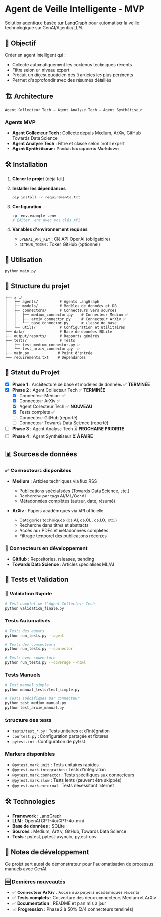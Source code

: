 # Agent de Veille Intelligente - MVP

Solution agentique basée sur LangGraph pour automatiser la veille technologique sur GenAI/Agentic/LLM.

## 🎯 Objectif

Créer un agent intelligent qui :
- Collecte automatiquement les contenus techniques récents
- Filtre selon un niveau expert
- Produit un digest quotidien des 3 articles les plus pertinents
- Permet d'approfondir avec des résumés détaillés

## 🏗️ Architecture

```
Agent Collecteur Tech → Agent Analyse Tech → Agent Synthétiseur
```

### Agents MVP
- **Agent Collecteur Tech** : Collecte depuis Medium, ArXiv, GitHub, Towards Data Science
- **Agent Analyse Tech** : Filtre et classe selon profil expert
- **Agent Synthétiseur** : Produit les rapports Markdown

## 🛠️ Installation

1. **Cloner le projet** (déjà fait)

2. **Installer les dépendances**
   ```bash
   pip install -r requirements.txt
   ```

3. **Configuration**
   ```bash
   cp .env.example .env
   # Éditer .env avec vos clés API
   ```

4. **Variables d'environnement requises**
   - `OPENAI_API_KEY` : Clé API OpenAI (obligatoire)
   - `GITHUB_TOKEN` : Token GitHub (optionnel)

## 🚀 Utilisation

```bash
python main.py
```

## 📁 Structure du projet

```
├── src/
│   ├── agents/          # Agents LangGraph
│   ├── models/          # Modèles de données et DB
│   ├── connectors/      # Connecteurs vers sources
│   │   ├── medium_connector.py    # Connecteur Medium ✅
│   │   ├── arxiv_connector.py     # Connecteur ArXiv ✅
│   │   └── base_connector.py      # Classe de base
│   └── utils/           # Configuration et utilitaires
├── data/                # Base de données SQLite
├── output/reports/      # Rapports générés
├── tests/               # Tests
│   ├── test_medium_connector.py ✅
│   └── test_arxiv_connector.py  ✅
├── main.py             # Point d'entrée
└── requirements.txt    # Dépendances
```

## 🔄 Statut du Projet

- [x] **Phase 1** : Architecture de base et modèles de données ✅ **TERMINÉE**
- [x] **Phase 2** : Agent Collecteur Tech ✅ **TERMINÉE**
  - [x] Connecteur Medium ✅
  - [x] Connecteur ArXiv ✅ 
  - [x] Agent Collecteur Tech ✅ **NOUVEAU**
  - [x] Tests complets ✅
  - [ ] Connecteur GitHub (reporté)
  - [ ] Connecteur Towards Data Science (reporté)
- [ ] **Phase 3** : Agent Analyse Tech ⏳ **PROCHAINE PRIORITÉ**
- [ ] **Phase 4** : Agent Synthétiseur ⏳ **À FAIRE**

## 📊 Sources de données

### ✅ Connecteurs disponibles
- **Medium** : Articles techniques via flux RSS
  - Publications spécialisées (Towards Data Science, etc.)
  - Recherche par tags AI/ML/GenAI
  - Métadonnées complètes (auteur, date, résumé)

- **ArXiv** : Papers académiques via API officielle
  - Catégories techniques (cs.AI, cs.CL, cs.LG, etc.)
  - Recherche dans titres et abstracts
  - Accès aux PDFs et métadonnées complètes
  - Filtrage temporel des publications récentes

### 🚧 Connecteurs en développement
- **GitHub** : Repositories, releases, trending
- **Towards Data Science** : Articles spécialisés ML/AI

## 🧪 Tests et Validation

### 🎯 Validation Rapide
```bash
# Test complet de l'Agent Collecteur Tech
python validation_finale.py
```

### Tests Automatisés
```bash
# Tests des agents
python run_tests.py --agent

# Tests des connecteurs
python run_tests.py --connector

# Tests avec couverture
python run_tests.py --coverage --html
```

### Tests Manuels
```bash
# Test manuel simple
python manual_tests/test_simple.py

# Tests spécifiques par connecteur
python test_medium_manual.py
python test_arxiv_manual.py
```

### Structure des tests
- `tests/test_*.py` : Tests unitaires et d'intégration
- `conftest.py` : Configuration partagée et fixtures
- `pytest.ini` : Configuration de pytest

### Markers disponibles
- `@pytest.mark.unit` : Tests unitaires rapides
- `@pytest.mark.integration` : Tests d'intégration
- `@pytest.mark.connector` : Tests spécifiques aux connecteurs
- `@pytest.mark.slow` : Tests lents (peuvent être skippés)
- `@pytest.mark.external` : Tests nécessitant Internet

## 🛠️ Technologies

- **Framework** : LangGraph
- **LLM** : OpenAI GPT-4o/GPT-4o-mini
- **Base de données** : SQLite
- **Sources** : Medium, ArXiv, GitHub, Towards Data Science
- **Tests** : pytest, pytest-asyncio, pytest-cov

## 📝 Notes de développement

Ce projet sert aussi de démonstrateur pour l'automatisation de processus manuels avec GenAI.

### 🆕 Dernières nouveautés

- ✅ **Connecteur ArXiv** : Accès aux papers académiques récents
- ✅ **Tests complets** : Couverture des deux connecteurs Medium et ArXiv
- ✅ **Documentation** : README et plan mis à jour
- 📈 **Progression** : Phase 2 à 50% (2/4 connecteurs terminés)
